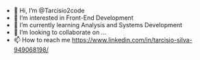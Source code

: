 - 👋 Hi, I’m @Tarcisio2code
- 👀 I’m interested in Front-End Development
- 🌱 I’m currently learning Analysis and Systems Development
- 💞️ I’m looking to collaborate on ...
- 📫 How to reach me https://www.linkedin.com/in/tarcisio-silva-949068198/

<!---
Tarcisio2code/Tarcisio2code is a ✨ special ✨ repository because its `README.md` (this file) appears on your GitHub profile.
You can click the Preview link to take a look at your changes.
--->
